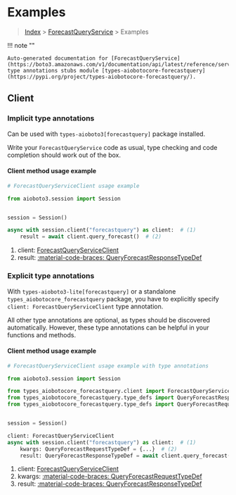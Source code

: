 # Examples

> [Index](../README.md) > [ForecastQueryService](./README.md) > Examples

!!! note ""

    Auto-generated documentation for [ForecastQueryService](https://boto3.amazonaws.com/v1/documentation/api/latest/reference/services/forecastquery.html#forecastqueryservice)
    type annotations stubs module [types-aiobotocore-forecastquery](https://pypi.org/project/types-aiobotocore-forecastquery/).

## Client

### Implicit type annotations

Can be used with `types-aioboto3[forecastquery]` package installed.

Write your `ForecastQueryService` code as usual,
type checking and code completion should work out of the box.



#### Client method usage example

```python
# ForecastQueryServiceClient usage example

from aioboto3.session import Session


session = Session()

async with session.client("forecastquery") as client:  # (1)
    result = await client.query_forecast()  # (2)
```

1. client: [ForecastQueryServiceClient](./client.md)
2. result: [:material-code-braces: QueryForecastResponseTypeDef](./type_defs.md#queryforecastresponsetypedef)






### Explicit type annotations

With `types-aioboto3-lite[forecastquery]`
or a standalone `types_aiobotocore_forecastquery` package, you have to explicitly specify
`client: ForecastQueryServiceClient` type annotation.

All other type annotations are optional, as types should be discovered automatically.
However, these type annotations can be helpful in your functions and methods.


#### Client method usage example

```python
# ForecastQueryServiceClient usage example with type annotations

from aioboto3.session import Session

from types_aiobotocore_forecastquery.client import ForecastQueryServiceClient
from types_aiobotocore_forecastquery.type_defs import QueryForecastResponseTypeDef
from types_aiobotocore_forecastquery.type_defs import QueryForecastRequestTypeDef


session = Session()

client: ForecastQueryServiceClient
async with session.client("forecastquery") as client:  # (1)
    kwargs: QueryForecastRequestTypeDef = {...}  # (2)
    result: QueryForecastResponseTypeDef = await client.query_forecast(**kwargs)  # (3)
```

1. client: [ForecastQueryServiceClient](./client.md)
2. kwargs: [:material-code-braces: QueryForecastRequestTypeDef](./type_defs.md#queryforecastrequesttypedef)
3. result: [:material-code-braces: QueryForecastResponseTypeDef](./type_defs.md#queryforecastresponsetypedef)






